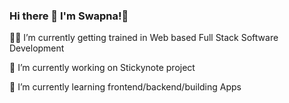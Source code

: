 ### Hi there 👋 I'm Swapna!👩

👩‍💻 I’m currently getting trained in Web based Full Stack Software Development 

🔭 I’m currently working on Stickynote project

🌱 I’m currently learning frontend/backend/building Apps


<!--
**SPchalil/SPchalil** is a ✨ _special_ ✨ repository because its `README.md` (this file) appears on your GitHub profile.

Here are some ideas to get you started:

- 🔭 I’m currently working ...
- 🌱 I’m currently learning ...
- 👯 I’m looking to collaborate on ...
- 🤔 I’m looking for help with ...
- 💬 Ask me about ...
- 📫 How to reach me: ...
- 😄 Pronouns: ...
- ⚡ Fun fact: ...
-->
